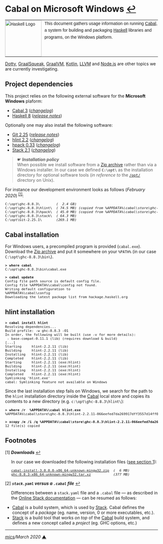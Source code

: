 # <span id="top">Cabal on Microsoft Windows</span> <span style="size:25%;"><a href="README.md">↩</a></span>

<table style="font-family:Helvetica,Arial;font-size:14px;line-height:1.6;">
  <tr>
  <td style="border:0;padding:0 10px 0 0;min-width:120px;"><a href="https://www.haskell.org/"><img style="border:0;" src="https://wiki.haskell.org/wikiupload/6/62/Double_lambda.png" width="120" alt="Haskell Logo"/></a></td>
  <td style="border:0;padding:0;vertical-align:text-top;">This document gathers usage information on running <a href="https://www.haskell.org/cabal/">Cabal</a>, a system for building and packaging <a href="https://www.haskell.org/">Haskell</a> libraries and programs, on the Windows platform.
  </td>
  </tr>
</table>

[Dotty][dotty_examples], [GraalSqueak][graalsqueak_examples], [GraalVM][graalvm_examples], [Kotlin][kotlin_examples], [LLVM][llvm_examples] and [Node.js][nodejs_examples] are other topics we are currently investigating.

## <span id="proj_deps">Project dependencies</span>

This project relies on the following external software for the **Microsoft Windows** plaform:

- [Cabal 3][cabal_downloads] ([*changelog*][cabal_changelog])
- [Haskell 8][haskell_downloads] ([*release notes*][haskell_relnotes])

Optionally one may also install the following software:

- [Git 2.25][git_downloads] ([*release notes*][git_relnotes])
- [hlint 2.2][hlint_downloads] ([*changelog*][hlint_changelog])
- [hpack 0.33][hpack_downloads] ([*changelog*][hpack_changelog])
- [Stack 2.1][stack_downloads] ([*changelog*][stack_changelog])

> **&#9755;** ***Installation policy***<br/>
> When possible we install software from a [Zip archive][zip_archive] rather than via a Windows installer. In our case we defined **`C:\opt\`** as the installation directory for optional software tools (*in reference to* the [`/opt/`][unix_opt] directory on Unix).

For instance our development environment looks as follows (*February 2020*) <sup id="anchor_01">[[1]](#footnote_01)</sup>:

<pre style="font-size:80%;">
C:\opt\ghc-8.8.3\        <i>(  2.4 GB)</i>
C:\opt\ghc-8.8.3\hlint\  <i>( 74.5 MB)</i> <i>(copied from %APPDATA%\cabal\store\ghc-8.8.3\hlint-2.2.11-xx\)</i>
C:\opt\ghc-8.8.3\hpack\  <i>( 45.0 MB)</i> <i>(copied from %APPDATA%\cabal\store\ghc-8.8.3\hpack-0.33.0-xx\)</i>
C:\opt\ghc-8.8.3\stack\  <i>( 64.3 MB)</i>
C:\opt\Git-2.25.1\       <i>(269.1 MB)</i>
</pre>

## <span id="cabal">Cabal installation</span>

For Windows users, a precompiled program
is provided (`cabal.exe`). Download the [Zip archive][cabal_downloads] and put it somewhere on your `%PATH%`
(in our case `C:\opt\ghc-8.8.3\bin\`).

<pre style="font-size:80%;">
<b>&gt; where cabal</b>
C:\opt\ghc-8.8.3\bin\cabal.exe
&nbsp;
<b>&gt; cabal update</b>
Config file path source is default config file.
Config file %APPDATA%\cabal\config not found.
Writing default configuration to
%APPDATA%\cabal\config
Downloading the latest package list from hackage.haskell.org
</pre>

## <span id="hlint">hlint installation</span>

<pre style="font-size:80%;">
<b>&gt; cabal install hlint</b>
Resolving dependencies...
Build profile: -w ghc-8.8.3 -O1
In order, the following will be built (use -v for more details):
 - base-compat-0.11.1 (lib) (requires download & build)
[...]
Starting     hlint-2.2.11 (lib)
Building     hlint-2.2.11 (lib)
Installing   hlint-2.2.11 (lib)
Completed    hlint-2.2.11 (lib)
Starting     hlint-2.2.11 (exe:hlint)
Building     hlint-2.2.11 (exe:hlint)
Installing   hlint-2.2.11 (exe:hlint)
Completed    hlint-2.2.11 (exe:hlint)
Symlinking 'hlint.exe'
cabal: Symlinking feature not available on Windows
</pre>

Since the last installation step fails on Windows, we search for the path to the `hlint` installation directory inside the [Cabal][cabal_downloads] local store and copies its contents to a new directory (e.g. `c:\opt\ghc-8.8.3\hlint\`):

<pre style="font-size:80%;">
<b>&gt; where /r  %APPDATA%\cabal hlint.exe</b>
%APPDATA%\cabal\store\ghc-8.8.3\hlint-2.2.11-066eefed7da269917dff3557d14ff051b3b1d4d4\bin\hlint.exe
&nbsp;
<b>&gt; xcopy /e /i /q %APPDATA%\cabal\store\ghc-8.8.3\hlint-2.2.11-066eefed7da269917dff3557d14ff051b3b1d4d4 c:\opt\ghc-8.8.3\hlint</b>
12 file(s) copied
</pre>

## <span id="footnotes">Footnotes</span>

<a name="footnote_01">[1]</a> ***Downloads*** [↩](#anchor_01)

<p style="margin:0 0 1em 20px;">
In our case we downloaded the following installation files (<a href="#proj_deps">see section 1</a>):
</p>
<pre style="margin:0 0 1em 20px; font-size:80%;">
<a href="https://www.haskell.org/cabal/download.html">cabal-install-3.0.0.0-x86_64-unknown-mingw32.zip</a>  <i>(  6 MB)</i>
<a href="">ghc-8.8.3-x86_64-unknown-mingw32.tar.xz</a>           <i>(377 MB)</i>
</pre>

<a name="footnote_02">[2]</a> ***<code>stack.yaml</code> versus a <code>.cabal</code> file*** [↩](#anchor_02)
<p style="margin:0 0 1em 20px;">
Differences between a <code>stack.yaml</code> file and a <code>.cabal</code> file &#8213; as described in the <a href="https://docs.haskellstack.org/en/stable/stack_yaml_vs_cabal_package_file/">Online Stack documentation</a> &#8213; can be resumed as follows: 
<ul>
<li><a href="https://www.haskell.org/cabal/">Cabal</a> is a build system, which is used by <a href="https://docs.haskellstack.org/en/stable/README/">Stack</a>. Cabal defines the concept of a <i>package</i> (eg. name, version, 0 or more executables, etc.).</li>
<li><a href="https://docs.haskellstack.org/en/stable/README/">Stack</a> is a build tool that works <i>on top</i> of the <a href="https://www.haskell.org/cabal/">Cabal</a> build system, and defines a new concept called a <i>project</i> (eg. GHC options, etc.)</li>
</ul>
</p>

***

*[mics](https://lampwww.epfl.ch/~michelou/)/March 2020* [**&#9650;**](#top)
<span id="bottom">&nbsp;</span>

<!-- link refs -->

[article_abela]: http://www.cse.chalmers.se/~abela/master/layout-parsing.html
[cabal_changelog]: https://hackage.haskell.org/package/Cabal/changelog
[cabal_downloads]: https://www.haskell.org/cabal/download.html
[dotty_examples]: https://github.com/michelou/dotty-examples
[ghc_parser]: https://gitlab.haskell.org/ghc/ghc/wikis/commentary/compiler/parser
[git_cli]: https://git-scm.com/docs/git
[git_downloads]: https://git-scm.com/download/win
[git_relnotes]: https://raw.githubusercontent.com/git/git/master/Documentation/RelNotes/2.25.0.txt
[github_markdown]: https://github.github.com/gfm/
[graalsqueak_examples]: https://github.com/michelou/graalsqueak-examples
[graalvm_examples]: https://github.com/michelou/graalvm-examples
[haskell]: https://www.haskell.org
[haskell_downloads]: https://downloads.haskell.org/~ghc/8.8.3/
[haskell_relnotes]: https://downloads.haskell.org/~ghc/8.8.3/docs/html/users_guide/8.8.3-notes.html
[hlint_changelog]: https://hackage.haskell.org/package/hlint-2.2.11/changelog
[hlint_downloads]: https://hackage.haskell.org/package/hlint
[hpack_changelog]: https://hackage.haskell.org/package/hpack-0.33.0/changelog
[hpack_downloads]: https://hackage.haskell.org/package/hpack
[kotlin_examples]: https://github.com/michelou/kotlin-examples
[llvm_examples]: https://github.com/michelou/llvm-examples
[nodejs_examples]: https://github.com/michelou/nodejs-examples
[stack_changelog]: https://docs.haskellstack.org/en/stable/ChangeLog/
[stack_downloads]: https://docs.haskellstack.org/en/stable/install_and_upgrade/#windows
[unix_opt]: http://tldp.org/LDP/Linux-Filesystem-Hierarchy/html/opt.html
[windows_batch_file]: https://en.wikibooks.org/wiki/Windows_Batch_Scripting
[windows_limitation]: https://support.microsoft.com/en-gb/help/830473/command-prompt-cmd-exe-command-line-string-limitation
[windows_subst]: https://docs.microsoft.com/en-us/windows-server/administration/windows-commands/subst
[zip_archive]: https://www.howtogeek.com/178146/htg-explains-everything-you-need-to-know-about-zipped-files/
